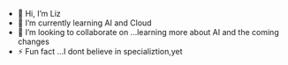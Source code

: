 - 👋 Hi, I’m Liz
- 🌱 I’m currently learning AI and Cloud                                                     
- 💞️ I’m looking to collaborate on ...learning more about AI and the coming changes
- ⚡ Fun fact ...I dont believe in specializtion,yet

<!---
Liz-n-w/Liz-n-w is a ✨ special ✨ repository because its `README.md` (this file) appears on your GitHub profile.
You can click the Preview link to take a look at your changes.
--->
